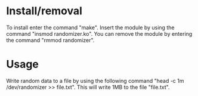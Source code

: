 # Install/removal
To install enter the command "make". Insert the module by using the command "insmod randomizer.ko". You can remove the module
by entering the command "rmmod randomizer".

# Usage
Write random data to a file by using the following command "head -c 1m /dev/randomizer >> file.txt". This will write 1MB to
the file "file.txt".
